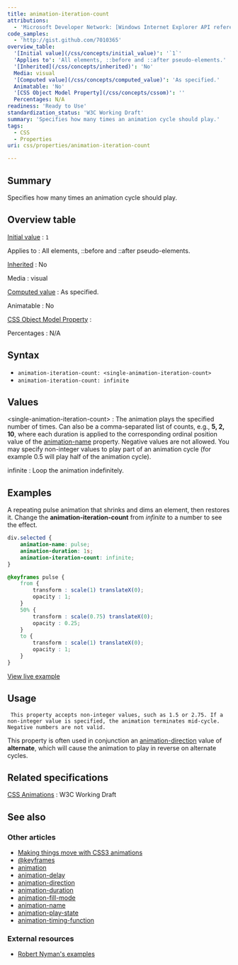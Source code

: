```yaml
---
title: animation-iteration-count
attributions:
  - 'Microsoft Developer Network: [Windows Internet Explorer API reference Article](http://msdn.microsoft.com/en-us/library/ie/hh828809%28v=vs.85%29.aspx)'
code_samples:
  - 'http://gist.github.com/7010365'
overview_table:
  '[Initial value](/css/concepts/initial_value)': '`1`'
  'Applies to': 'All elements, ::before and ::after pseudo-elements.'
  '[Inherited](/css/concepts/inherited)': 'No'
  Media: visual
  '[Computed value](/css/concepts/computed_value)': 'As specified.'
  Animatable: 'No'
  '[CSS Object Model Property](/css/concepts/cssom)': ''
  Percentages: N/A
readiness: 'Ready to Use'
standardization_status: 'W3C Working Draft'
summary: 'Specifies how many times an animation cycle should play.'
tags:
  - CSS
  - Properties
uri: css/properties/animation-iteration-count

---
```

## Summary

Specifies how many times an animation cycle should play.

## Overview table

[Initial value](/css/concepts/initial_value)
:   `1`

Applies to
:   All elements, ::before and ::after pseudo-elements.

[Inherited](/css/concepts/inherited)
:   No

Media
:   visual

[Computed value](/css/concepts/computed_value)
:   As specified.

Animatable
:   No

[CSS Object Model Property](/css/concepts/cssom)
:

Percentages
:   N/A

## Syntax

-   `animation-iteration-count: <single-animation-iteration-count>`
-   `animation-iteration-count: infinite`

## Values

\<single-animation-iteration-count\>
:   The animation plays the specified number of times. Can also be a comma-separated list of counts, e.g., **5, 2, 10**, where each duration is applied to the corresponding ordinal position value of the [animation-name](/css/properties/animation-name) property. Negative values are not allowed. You may specify non-integer values to play part of an animation cycle (for example 0.5 will play half of the animation cycle).

infinite
:   Loop the animation indefinitely.

## Examples

A repeating pulse animation that shrinks and dims an element, then restores it. Change the **animation-iteration-count** from *infinite* to a number to see the effect.

``` css
div.selected {
    animation-name: pulse;
    animation-duration: 1s;
    animation-iteration-count: infinite;
}

@keyframes pulse {
    from {
        transform : scale(1) translateX(0);
        opacity : 1;
    }
    50% {
        transform : scale(0.75) translateX(0);
        opacity : 0.25;
    }
    to {
        transform : scale(1) translateX(0);
        opacity : 1;
    }
}
```

[View live example](http://code.webplatform.org/gist/7010365)

## Usage

     This property accepts non-integer values, such as 1.5 or 2.75. If a non-integer value is specified, the animation terminates mid-cycle. Negative numbers are not valid.

This property is often used in conjunction an [animation-direction](/css/properties/animation-direction) value of **alternate**, which will cause the animation to play in reverse on alternate cycles.

## Related specifications

[CSS Animations](http://www.w3.org/TR/css3-animations/)
:   W3C Working Draft

## See also

### Other articles

-   [Making things move with CSS3 animations](/tutorials/css_animations)
-   [@keyframes](/css/atrules/@keyframes)
-   [animation](/css/properties/animation)
-   [animation-delay](/css/properties/animation-delay)
-   [animation-direction](/css/properties/animation-direction)
-   [animation-duration](/css/properties/animation-duration)
-   [animation-fill-mode](/css/properties/animation-fill-mode)
-   [animation-name](/css/properties/animation-name)
-   [animation-play-state](/css/properties/animation-play-state)
-   [animation-timing-function](/css/properties/animation-timing-function)

### External resources

-   [Robert Nyman's examples](http://robertnyman.com/2010/05/06/css3-animations)
